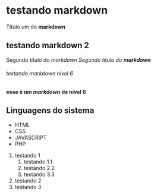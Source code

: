 # testando markdown
Título um do **markdown**
## testando markdown 2
Segundo título do *markdown*
_Segundo título do **markdown**_

###### testando markdown nível 6
**esse é um _markdown_ de nível 6**
## Linguagens do sistema 
* HTML 
* CSS 
* JAVASCRIPT
* PHP
1. testando 1
    1. testando 1.1
    2. testando 2.2
    3. testando 3.3
2. testando 2
3. testando 3